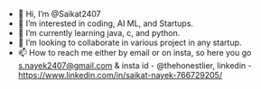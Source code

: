 - 👋 Hi, I’m @Saikat2407
- 👀 I’m interested in coding, AI ML, and Startups.
- 🌱 I’m currently learning java, c, and python.
- 💞️ I’m looking to collaborate in various project in any startup.
- 📫 How to reach me either by email or on insta, so here you go s.nayek2407@gmail.com & insta id - @thehonestlier, linkedin - https://www.linkedin.com/in/saikat-nayek-766729205/

<!---
Saikat2407/Saikat2407 is a ✨ special ✨ repository because its `README.md` (this file) appears on your GitHub profile.
You can click the Preview link to take a look at your changes.
--->
